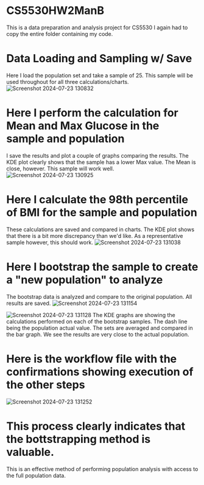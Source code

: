 # CS5530HW2ManB
This is a data preparation and analysis project for CS5530
I again had to copy the entire folder containing my code.

# Data Loading and Sampling w/ Save
Here I load the population set and take a sample of 25.
This sample will be used throughout for all three calculations/charts.
![Screenshot 2024-07-23 130832](https://github.com/user-attachments/assets/fbdb72a6-10a2-439b-9efd-81c89becf801)

# Here I perform the calculation for Mean and Max Glucose in the sample and population
I save the results and plot a couple of graphs comparing the results.
The KDE plot clearly shows that the sample has a lower Max value.
The Mean is close, however. This sample will work well.
![Screenshot 2024-07-23 130925](https://github.com/user-attachments/assets/074635ba-65da-406f-b583-d90f0171aa17)

# Here I calculate the 98th percentile of BMI for the sample and population
These calculations are saved and compared in charts. The KDE plot shows that there is a bit more discrepancy than we'd like.
As a representative sample however, this should work.
![Screenshot 2024-07-23 131038](https://github.com/user-attachments/assets/c4f0500f-9faa-40fb-a713-8b5a94ae0dc7)

# Here I bootstrap the sample to create a "new population" to analyze
The bootstrap data is analyzed and compare to the original population.
All results are saved.
![Screenshot 2024-07-23 131154](https://github.com/user-attachments/assets/d2b71a25-cbe7-48d9-9fc1-edb2f5ff4779)

![Screenshot 2024-07-23 131128](https://github.com/user-attachments/assets/6ff906f0-2c98-4756-a8e6-c01537b0ea70)
The KDE graphs are showing the calculations performed on each of the bootstrap samples. 
The dash line being the population actual value. The sets are averaged and compared in the bar graph. 
We see the results are very close to the actual population. 

# Here is the workflow file with the confirmations showing execution of the other steps
![Screenshot 2024-07-23 131252](https://github.com/user-attachments/assets/b81935f7-a0d0-4321-bc07-41fb3a244134)

# This process clearly indicates that the bottstrapping method is valuable.
This is an effective method of performing population analysis with access to the full population data.
